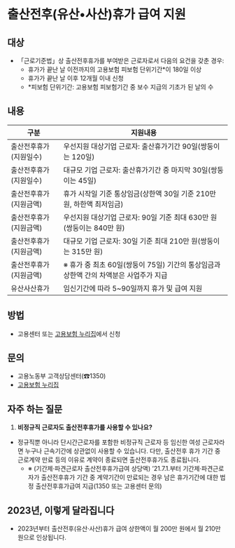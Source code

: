 # 출산전후(유산•사산)휴가 급여 지원

## 대상
- 「근로기준법」상 출산전후휴가를 부여받은 근로자로서 다음의 요건을 갖춘 경우:
  * 휴가가 끝난 날 이전까지의 고용보험 피보험 단위기간*이 180일 이상
  * 휴가가 끝난 날 이후 12개월 이내 신청
  * *피보험 단위기간: 고용보험 피보험기간 중 보수 지급의 기초가 된 날의 수

## 내용
| 구분 | 지원내용 |
|------|----------|
| 출산전후휴가 (지원일수) | 우선지원 대상기업 근로자: 출산휴가기간 90일(쌍둥이는 120일) |
| 출산전후휴가 (지원일수) | 대규모 기업 근로자: 출산휴가기간 중 마지막 30일(쌍둥이는 45일) |
| 출산전후휴가 (지원금액) | 휴가 시작일 기준 통상임금(상한액 30일 기준 210만 원, 하한액 최저임금) |
| 출산전후휴가 (지원금액) | 우선지원 대상기업 근로자: 90일 기준 최대 630만 원(쌍둥이는 840만 원) |
| 출산전후휴가 (지원금액) | 대규모 기업 근로자: 30일 기준 최대 210만 원(쌍둥이는 315만 원) |
| 출산전후휴가 (지원금액) | ※ 휴가 중 최초 60일(쌍둥이 75일) 기간의 통상임금과 상한액 간의 차액분은 사업주가 지급 |
| 유산사산휴가 | 임신기간에 따라 5~90일까지 휴가 및 급여 지원 |

## 방법
- 고용센터 또는 [고용보험 누리집](www.ei.go.kr)에서 신청

## 문의
- 고용노동부 고객상담센터(☎1350)
- [고용보험 누리집](www.ei.go.kr)

## 자주 하는 질문
1. **비정규직 근로자도 출산전후휴가를 사용할 수 있나요?**
  - 정규직뿐 아니라 단시간근로자를 포함한 비정규직 근로자 등 임신한 여성 근로자라면 누구나 근속기간에 상관없이 사용할 수 있습니다. 다만, 출산전후 휴가 기간 중 근로계약 만료 등의 이유로 계약이 종료되면 출산전후휴가도 종료됩니다.
    - ※ (기간제·파견근로자 출산전후휴가급여 상당액) ’21.7.1.부터 기간제·파견근로자가 출산전후휴가 기간 중 계약기간이 만료되는 경우 남은 휴가기간에 대한 법정 출산전후휴가급여 지급(1350 또는 고용센터 문의)

## 2023년, 이렇게 달라집니다
- 2023년부터 출산전후(유산·사산)휴가 급여 상한액이 월 200만 원에서 월 210만 원으로 인상됩니다.
